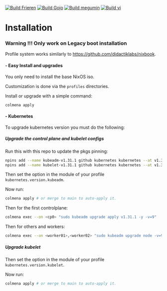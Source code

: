 [![Build Frieren](https://github.com/didactiklabs/nixOS-server/actions/workflows/build-frieren.yaml/badge.svg)](https://github.com/didactiklabs/nixOS-server/actions/workflows/build-frieren.yaml)
[![Build Gojo](https://github.com/didactiklabs/nixOS-server/actions/workflows/build-gojo.yaml/badge.svg)](https://github.com/didactiklabs/nixOS-server/actions/workflows/build-gojo.yaml)
[![Build megumin](https://github.com/didactiklabs/nixOS-server/actions/workflows/build-megumin.yaml/badge.svg)](https://github.com/didactiklabs/nixOS-server/actions/workflows/build-megumin.yaml)
[![Build vi](https://github.com/didactiklabs/nixOS-server/actions/workflows/build-vi.yaml/badge.svg)](https://github.com/didactiklabs/nixOS-server/actions/workflows/build-vi.yaml)

# Installation

### Warning !!! Only work on Legacy boot installation

Profile system works similarly to <https://github.com/didactiklabs/nixbook>.

#### - Easy Install and upgrades

<p align=left>

You only need to install the base NixOS iso.

Customization is done via the `profiles` directories.

Install or upgrade with a simple command:

```bash
colmena apply
```

#### - Kubernetes

To upgrade kubernetes version you must do the following:

##### Upgrade the control plane and kubelet configs

Run this with this repo to update the pkgs pinning:

```bash
npins add --name kubeadm-v1.31.1 github kubernetes kubernetes --at v1.31.1 # The naming is as important as the version pinned !!!
npins add --name kubelet-v1.31.1 github kubernetes kubernetes --at v1.31.1 # The naming is as important as the version pinned !!!
```

Then set the option in the module of your profile `kubernetes.version.kubeadm`.

Now run:

```bash
colmena apply # or merge to main to auto-apply it.
```

Then for the first controlplane:

```bash
colmena exec --on <cp0> "sudo kubeadm upgrade apply v1.31.1 -y -v=9"
```

Then for others and workers:

```bash
colmena exec --on <worker01>,<worker02> "sudo kubeadm upgrade node -v=9"
```

##### Upgrade kubelet

Then set the option in the module of your profile `kubernetes.version.kubelet`.

Now run:

```bash
colmena apply # or merge to main to auto-apply it.
```
